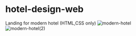 # hotel-design-web
Landing for modern hotel (HTML,CSS only)
![modern-hotel](https://user-images.githubusercontent.com/110398424/209705207-91f6fea9-ac9a-4235-9b43-0b95c6b93c92.jpg)
![modern-hotel(2)](https://user-images.githubusercontent.com/110398424/209705215-a74b28d6-1fd5-47e7-9eb6-af2427173e0a.jpg)

